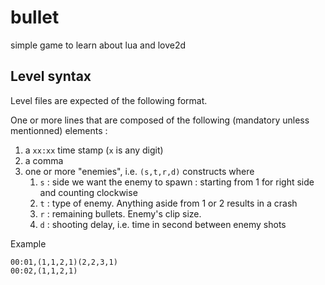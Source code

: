 # bullet
simple game to learn about lua and love2d

## Level syntax
Level files are expected of the following format.

One or more lines that are composed of the following (mandatory unless mentionned) elements : 
1. a `xx:xx` time stamp (`x` is any digit)
2. a comma
3. one or more "enemies", i.e. `(s,t,r,d)` constructs where 
    1. `s` : side we want the enemy to spawn : starting from 1 for right side and counting clockwise
    2. `t` : type of enemy. Anything aside from 1 or 2 results in a crash
    3. `r` : remaining bullets. Enemy's clip size.
    4. `d` : shooting delay, i.e. time in second between enemy shots

Example

```
00:01,(1,1,2,1)(2,2,3,1)
00:02,(1,1,2,1)
```
